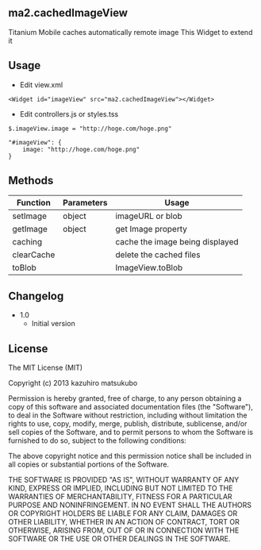 ## ma2.cachedImageView

Titanium Mobile caches automatically remote image
This Widget to extend it

## Usage
 * Edit view.xml

```
<Widget id="imageView" src="ma2.cachedImageView"></Widget>		
 ```
 * Edit controllers.js or styles.tss

```
$.imageView.image = "http://hoge.com/hoge.png"
```
```
"#imageView": {
	image: "http://hoge.com/hoge.png"
}
```
 
## Methods

| Function   | Parameters | Usage |
| ---------- | ---------- | ----- |
| setImage | object   | imageURL or blob |
| getImage | object   | get Image property |
| caching |            | cache the image being displayed |
| clearCache  |            | delete the cached files |
| toBlob    |            | ImageView.toBlob |


## Changelog
* 1.0
  * Initial version

## License
The MIT License (MIT)

Copyright (c) 2013 kazuhiro matsukubo

Permission is hereby granted, free of charge, to any person obtaining a copy of
this software and associated documentation files (the "Software"), to deal in
the Software without restriction, including without limitation the rights to
use, copy, modify, merge, publish, distribute, sublicense, and/or sell copies of
the Software, and to permit persons to whom the Software is furnished to do so,
subject to the following conditions:

The above copyright notice and this permission notice shall be included in all
copies or substantial portions of the Software.

THE SOFTWARE IS PROVIDED "AS IS", WITHOUT WARRANTY OF ANY KIND, EXPRESS OR
IMPLIED, INCLUDING BUT NOT LIMITED TO THE WARRANTIES OF MERCHANTABILITY, FITNESS
FOR A PARTICULAR PURPOSE AND NONINFRINGEMENT. IN NO EVENT SHALL THE AUTHORS OR
COPYRIGHT HOLDERS BE LIABLE FOR ANY CLAIM, DAMAGES OR OTHER LIABILITY, WHETHER
IN AN ACTION OF CONTRACT, TORT OR OTHERWISE, ARISING FROM, OUT OF OR IN
CONNECTION WITH THE SOFTWARE OR THE USE OR OTHER DEALINGS IN THE SOFTWARE.